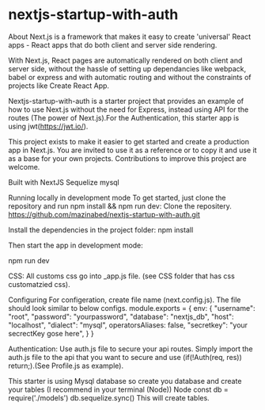 # nextjs-startup-with-auth
About
Next.js is a framework that makes it easy to create 'universal' React apps - React apps that do both client and server side rendering.

With Next.js, React pages are automatically rendered on both client and server side, without the hassle of setting up dependancies like webpack, babel or express and with automatic routing and without the constraints of projects like Create React App.

Nextjs-startup-with-auth is a starter project that provides an example of how to use Next.js without the need for  Express, instead using API for the routes (The power of Next.js).For the Authentication, this starter app is using jwt(https://jwt.io/).

This project exists to make it easier to get started and create a production app in Next.js. You are invited to use it as a reference or to copy it and use it as a base for your own projects. Contributions to improve this project are welcome.

Built with
NextJS
Sequelize
mysql


Running locally in development mode
To get started, just clone the repository and run npm install && npm run dev:
Clone the repositery.
https://github.com/mazinabed/nextjs-startup-with-auth.git

Install the dependencies in the project folder:
npm install


Then start the app in development mode:

npm run dev

CSS:
All customs css go into _app.js file. (see CSS folder that has css customatzied css). 

Configuring
For configeration, create file name  (next.config.js). The file should look similar to below configs. 
module.exports = {
    env: {
        "username": "root",
        "password": "yourpassword",
        "database": "nextjs_db",
        "host": "localhost",
        "dialect": "mysql",
        operatorsAliases: false,
        "secretkey": "your secrectKey gose here",
    }
}

Authentication:
Use auth.js file to secure your api routes. Simply import the auth.js file to the api that you want to secure and use (if(!Auth(req, res)) return;).(See Profile.js as example). 

This starter is using Mysql database so create you database and create your tables (I recommend in your terminal (Node)) 
Node
const db = require('./models')
db.sequelize.sync()
This will create tables. 
